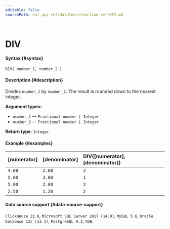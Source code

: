 ```yaml
---
editable: false
sourcePath: en/_api-ref/datalens/function-ref/DIV.md

---
```


# DIV



#### Syntax {#syntax}


```
DIV( number_1, number_2 )
```

#### Description {#description}
Divides `number_1` by `number_2`. The result is rounded down to the nearest integer.

**Argument types:**
- `number_1` — `Fractional number | Integer`
- `number_2` — `Fractional number | Integer`


**Return type**: `Integer`

#### Example {#examples}



| **[numerator]**   | **[denominator]**   | **DIV([numerator], [denominator])**   |
|:------------------|:--------------------|:--------------------------------------|
| `4.00`            | `2.00`              | `2`                                   |
| `5.00`            | `3.00`              | `1`                                   |
| `5.00`            | `2.00`              | `2`                                   |
| `2.50`            | `1.20`              | `2`                                   |




#### Data source support {#data-source-support}

`ClickHouse 21.8`, `Microsoft SQL Server 2017 (14.0)`, `MySQL 5.6`, `Oracle Database 12c (12.1)`, `PostgreSQL 9.3`, `YDB`.

